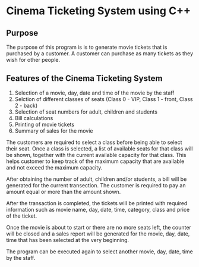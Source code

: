 # Cinema Ticketing System using C++

## Purpose
The purpose of this program is is to generate movie tickets that is purchased by a customer. A customer can purchase as many tickets as they wish for other people. 

## Features of the Cinema Ticketing System
1. Selection of a movie, day, date and time of the movie by the staff
2. Selction of different classes of seats (Class 0 - VIP, Class 1 - front, Class 2 - back)
3. Selection of seat numbers for adult, children and students
4. Bill calculations
5. Printing of movie tickets
6. Summary of sales for the movie

The customers are required to select a class before being able to select their seat. Once a class is selected, a list of available seats for that class will be shown, together with the current available capacity for that class. This helps customer to keep track of the maximum capacity that are available and not exceed the maximum capacity.

After obtaining the number of adult, children and/or students, a bill will be generated for the current transection. The customer is required to pay an amount equal or more than the amount shown. 

After the transaction is completed, the tickets will be printed with required information such as movie name, day, date, time, category, class and price of the ticket.

Once the movie is about to start or there are no more seats left, the counter will be closed and a sales report will be generated for the movie, day, date, time that has been selected at the very beginning.

The program can be executed again to select another movie, day, date, time by the staff.
